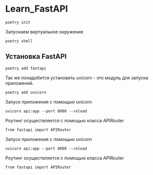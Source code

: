# Learn_FastAPI

```commandline
poetry init
```
Запускаем виртуальное окружение
```commandline
poetry shell
```
## Установка FastAPI
```commandline
poetry add fastapi
```
Так же понадобится установить uvicorn - это модуль для запуска приложений.
```commandline
poetry add uvicorn
```

Запуск приложения с помощью uvicorn
```commandline
uvicorn api:app --port 8080 --reload
```

Роутинг осуществляется с помощью класса APIRouter
```commandline
from fastapi import APIRouter
```
Запуск приложения с помощью uvicorn
```commandline
uvicorn api:app --port 8080 --reload
```
Роутинг осуществляется с помощью класса APIRouter
```commandline
from fastapi import APIRouter
```
